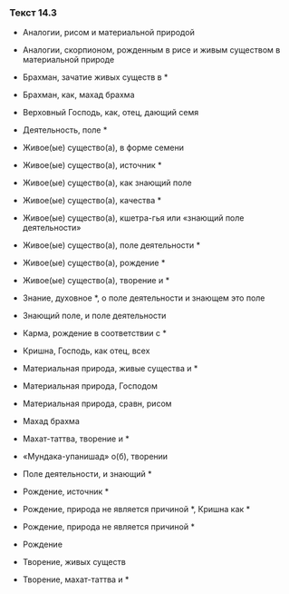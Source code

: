 ### Текст 14.3

- Аналогии, рисом и материальной природой

- Аналогии, скорпионом, рожденным в рисе и живым существом в материальной природе

- Брахман, зачатие живых существ в *

- Брахман, как, махад брахма

- Верховный Господь, как, отец, дающий семя

- Деятельность, поле *

- Живое(ые) существо(а), в форме семени

- Живое(ые) существо(а), источник *

- Живое(ые) существо(а), как знающий поле

- Живое(ые) существо(а), качества *

- Живое(ые) существо(а), кшетра-гья или «знающий поле деятельности»

- Живое(ые) существо(а), поле деятельности *

- Живое(ые) существо(а), рождение *

- Живое(ые) существо(а), творение и *

- Знание, духовное *, о поле деятельности и знающем это поле

- Знающий поле, и поле деятельности

- Карма, рождение в соответствии с *

- Кришна, Господь, как отец, всех

- Материальная природа, живые существа и *

- Материальная природа, Господом

- Материальная природа, сравн, рисом

- Махад брахма

- Махат-таттва, творение и *

- «Мундака-упанишад» о(б), творении

- Поле деятельности, и знающий *

- Рождение, источник *

- Рождение, природа не является причиной *, Кришна как *

- Рождение, природа не является причиной *

- Рождение

- Творение, живых существ

- Творение, махат-таттва и *
	
